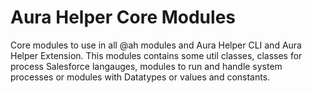 # **Aura Helper Core Modules**
Core modules to use in all @ah modules and Aura Helper CLI and Aura Helper Extension. This modules contains some util classes, classes for process Salesforce langauges, modules to run and handle system processes or modules with Datatypes or values and constants.


